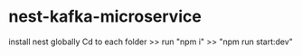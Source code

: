 # nest-kafka-microservice
install nest globally
Cd to each folder >> run "npm i" >> "npm run start:dev"
